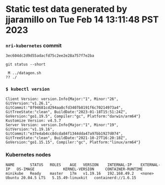 # Static test data generated by jjaramillo on Tue Feb 14 13:11:48 PST 2023

### `nri-kubernetes` commit
```
3ec604dc2d9d55adacfd75c2ee2e28a757f7e2ba
```

`git status --short`

```
 M ../datagen.sh
?? ./
```

### `$ kubectl version`
```
Client Version: version.Info{Major:"1", Minor:"26", GitVersion:"v1.26.1", GitCommit:"8f94681cd294aa8cfd3407b8191f6c70214973a4", GitTreeState:"clean", BuildDate:"2023-01-18T15:51:24Z", GoVersion:"go1.19.5", Compiler:"gc", Platform:"darwin/arm64"}
Kustomize Version: v4.5.7
Server Version: version.Info{Major:"1", Minor:"19", GitVersion:"v1.19.16", GitCommit:"e37e4ab4cc8dcda84f1344dda47a97bb1927d074", GitTreeState:"clean", BuildDate:"2021-10-27T16:20:18Z", GoVersion:"go1.15.15", Compiler:"gc", Platform:"linux/arm64"}
```

### Kubernetes nodes
```
NAME       STATUS   ROLES    AGE   VERSION    INTERNAL-IP    EXTERNAL-IP   OS-IMAGE             KERNEL-VERSION     CONTAINER-RUNTIME
minikube   Ready    master   17m   v1.19.16   192.168.49.2   <none>        Ubuntu 20.04.5 LTS   5.15.49-linuxkit   containerd://1.6.15
```
